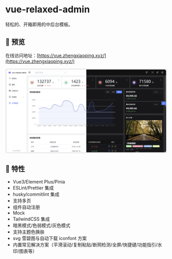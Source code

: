 # vue-relaxed-admin

轻松的、开箱即用的中后台模板。

## 🍧 预览

在线访问地址：[https://vue.zhengxiaoping.xyz/](https://vue.zhengxiaoping.xyz/)

![](./images/preview.png)

## 🚀 特性

- Vue3/Element Plus/Pinia
- ESLint/Prettier 集成
- husky/commitlint 集成
- 支持多页
- 组件自动注册
- Mock
- TailwindCSS 集成
- 暗黑模式/色弱模式/灰色模式
- 支持主题色换肤
- svg 雪碧图与自动下载 iconfont 方案
- 内置常见解决方案（平滑滚动/复制粘贴/断网检测/全屏/快捷键/功能指引/水印/图表等）
